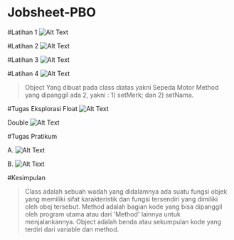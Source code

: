 # Jobsheet-PBO

#Latihan 1
![Alt Text](https://github.com/lethanfadlil/Jobsheet-PBO/blob/master/Dasar.png)

#Latihan 2
![Alt Text](https://github.com/lethanfadlil/Jobsheet-PBO/blob/master/Variable.png)

#Latihan 3
![Alt Text](https://github.com/lethanfadlil/Jobsheet-PBO/blob/master/Aritmatika.png)

#Latihan 4
![Alt Text](https://github.com/lethanfadlil/Jobsheet-PBO/blob/master/Sepedamotor.png)

> Object Yang dibuat pada class diatas yakni Sepeda Motor
> Method yang dipanggil ada 2, yakni : 1) setMerk; dan
                                       2) setNama.
                                       
#Tugas Eksplorasi
Float
![Alt Text](https://github.com/lethanfadlil/Jobsheet-PBO/blob/master/Aritmatika%20Float.png)

Double
![Alt Text](https://github.com/lethanfadlil/Jobsheet-PBO/blob/master/Aritmatika.png)


#Tugas Pratikum

A.
![Alt Text](https://github.com/lethanfadlil/Jobsheet-PBO/blob/master/Luas%20Balok.png)

B.
![Alt Text](https://github.com/lethanfadlil/Jobsheet-PBO/blob/master/BioData.png)

#Kesimpulan
> Class adalah sebuah wadah yang didalamnya ada suatu fungsi objek yang memiliki sifat karakteristik dan fungsi tersendiri yang dimiliki oleh obej tersebut.
> Method adalah bagian kode yang bisa dipanggil oleh program utama atau dari 'Method' lainnya untuk menjalankannya.
> Object adalah benda atau sekumpulan kode yang terdiri dari variable dan method.
